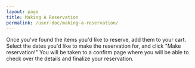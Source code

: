 ```yaml
---
layout: page
title: Making A Reservation
permalink: /user-doc/making-a-reservation/
---
```


Once you've found the items you'd like to reserve, add them to your cart. Select the dates you'd like to make the reservation for, and click "Make reservation!" You will be taken to a confirm page where you will be able to check over the details and finalize your reservation.
